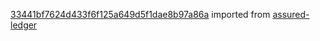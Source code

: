 [33441bf7624d433f6f125a649d5f1dae8b97a86a](https://github.com/insolar/assured-ledger/commit/33441bf7624d433f6f125a649d5f1dae8b97a86a) imported from [assured-ledger](https://github.com/insolar/assured-ledger)
